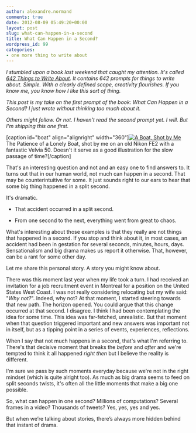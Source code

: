 ```yaml
---
author: alexandre.normand
comments: true
date: 2012-08-09 05:49:20+00:00
layout: post
slug: what-can-happen-in-a-second
title: What Can Happen in a Second?
wordpress_id: 99
categories:
- one more thing to write about
---
```


_I stumbled upon a book last weekend that caught my attention. It's called [642 Things to Write About](http://www.amazon.com/Things-Journal-Francisco-Writers-Grotto/dp/1452105448). It contains 642 prompts for things to write about. Simple. With a clearly defined scope, creativity flourishes. If you know me, you know how I like this sort of thing._

_This post is my take on the first prompt of the book: What Can Happen in a Second? I just wrote without thinking too much about it._

_Others might follow. Or not. I haven't read the second prompt yet. I will. But I'm shipping this one first._

[caption id="boat" align="alignright" width="360"][![A Boat, Shot by Me](http://pcdn.500px.net/11156255/cef93067bbb9d90935631a9ddfb7819cf694fd41/4.jpg)](http://500px.com/photo/11156255) The Patience of a Lonely Boat, shot by me on an old Nikon FE2 with a fantastic Velvia 50. Doesn't it serve as a good illustration for the slow passage of time?[/caption]

That's an interesting question and not and an easy one to find answers to. It turns out that in our human world, not much can happen in a second. That may be counterintuitive for some. It just sounds right to our ears to hear that some big thing happened in a split second.

It's dramatic.



- That accident occurred in a split second.

- From one second to the next, everything went from great to chaos.

What's interesting about those examples is that they really are not things that happened in a second. If you stop and think about it, in most cases, an accident had been in gestation for several seconds, minutes, hours, days. Sensationalism and big drama makes us report it otherwise. That, however, can be a rant for some other day.

Let me share this personal story. A story you might know about.

There was this moment last year when my life took a turn. I had received an invitation for a job recruitment event in Montreal for a position on the United States West Coast. I was not really considering relocating but my wife said: "_Why not?_". Indeed, why not? At that moment, I started steering towards that new path. The horizon opened. You could argue that this change occurred at that second. I disagree. I think I had been contemplating the idea for some time. This idea was far-fetched, unrealistic. But that moment when that question triggered important and new answers was important not in itself, but as a tipping point in a series of events, experiences, reflections.

When I say that not much happens in a second, that's what I'm referring to. There's that decisive moment that breaks the _before_ and _after_ and we're tempted to think it all happened _right then_ but I believe the reality is different.

I'm sure we pass by such moments everyday because we're not in the right mindset (which is quite alright too). As much as big drama seems to feed on split seconds twists, it's often all the little moments that make a big one possible.

So, what can happen in one second? Millions of computations? Several frames in a video? Thousands of tweets? Yes, yes, yes and yes.

But when we’re talking about stories, there’s always more hidden behind that instant of drama.
